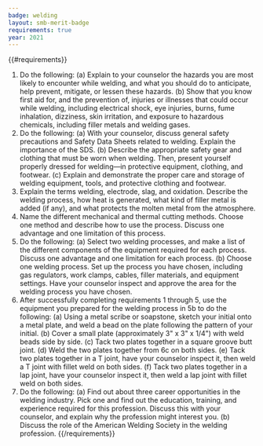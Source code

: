 ```yaml
---
badge: welding
layout: smb-merit-badge
requirements: true
year: 2021
---
```


{{#requirements}}
1. Do the following:
    (a) Explain to your counselor the hazards you are most likely to encounter while welding, and what you should do to anticipate, help prevent, mitigate, or lessen these hazards.
    (b) Show that you know first aid for, and the prevention of, injuries or illnesses that could occur while welding, including electrical shock, eye injuries, burns, fume inhalation, dizziness, skin irritation, and exposure to hazardous chemicals, including filler metals and welding gases.
2. Do the following:
    (a) With your counselor, discuss general safety precautions and Safety Data Sheets related to welding. Explain the importance of the SDS.
    (b) Describe the appropriate safety gear and clothing that must be worn when welding. Then, present yourself properly dressed for welding—in protective equipment, clothing, and footwear.
    (c) Explain and demonstrate the proper care and storage of welding equipment, tools, and protective clothing and footwear.
3. Explain the terms welding, electrode, slag, and oxidation. Describe the welding process, how heat is generated, what kind of filler metal is added (if any), and what protects the molten metal from the atmosphere.
4. Name the different mechanical and thermal cutting methods. Choose one method and describe how to use the process. Discuss one advantage and one limitation of this process.
5. Do the following:
    (a) Select two welding processes, and make a list of the different components of the equipment required for each process. Discuss one advantage and one limitation for each process.
    (b) Choose one welding process. Set up the process you have chosen, including gas regulators, work clamps, cables, filler materials, and equipment settings. Have your counselor inspect and approve the area for the welding process you have chosen.
6. After successfully completing requirements 1 through 5, use the equipment you prepared for the welding process in 5b to do the following:
    (a) Using a metal scribe or soapstone, sketch your initial onto a metal plate, and weld a bead on the plate following the pattern of your initial.
    (b) Cover a small plate (approximately 3" x 3" x 1/4") with weld beads side by side.
    (c) Tack two plates together in a square groove butt joint.
    (d) Weld the two plates together from 6c on both sides.
    (e) Tack two plates together in a T joint, have your counselor inspect it, then weld a T joint with fillet weld on both sides.
    (f) Tack two plates together in a lap joint, have your counselor inspect it, then weld a lap joint with fillet weld on both sides.
7. Do the following:
    (a) Find out about three career opportunities in the welding industry. Pick one and find out the education, training, and experience required for this profession. Discuss this with your counselor, and explain why the profession might interest you.
    (b) Discuss the role of the American Welding Society in the welding profession.
{{/requirements}}
